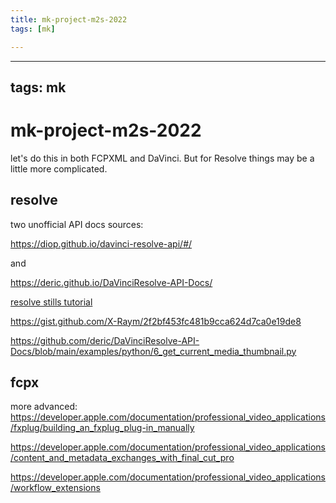 ```yaml
---
title: mk-project-m2s-2022
tags: [mk]

---
```


---
tags: mk
---

# mk-project-m2s-2022

let's do this in both FCPXML and DaVinci. But for Resolve things may be a little more complicated.

## resolve

two unofficial API docs sources: 

https://diop.github.io/davinci-resolve-api/#/

and

https://deric.github.io/DaVinciResolve-API-Docs/


[resolve stills tutorial](https://www.youtube.com/watch?v=PchQ0fWGUR0)

https://gist.github.com/X-Raym/2f2bf453fc481b9cca624d7ca0e19de8

https://github.com/deric/DaVinciResolve-API-Docs/blob/main/examples/python/6_get_current_media_thumbnail.py

## fcpx

more advanced: https://developer.apple.com/documentation/professional_video_applications/fxplug/building_an_fxplug_plug-in_manually


https://developer.apple.com/documentation/professional_video_applications/content_and_metadata_exchanges_with_final_cut_pro

https://developer.apple.com/documentation/professional_video_applications/workflow_extensions


